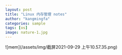 ```yaml
---
layout: post
title: "Linux 内存管理 notes"
author: "kangmingfa"
categories: sample
tags: [os]
image: nature-1.jpg
---
```

![mem](/assets/img/截屏2021-09-29 上午10.57.35.png)
